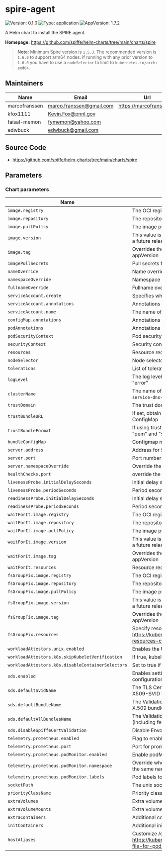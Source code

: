 # spire-agent

<!-- This README.md is generated. Please edit README.md.gotmpl -->

![Version: 0.1.0](https://img.shields.io/badge/Version-0.1.0-informational?style=flat-square) ![Type: application](https://img.shields.io/badge/Type-application-informational?style=flat-square) ![AppVersion: 1.7.2](https://img.shields.io/badge/AppVersion-1.7.2-informational?style=flat-square)

A Helm chart to install the SPIRE agent.

**Homepage:** <https://github.com/spiffe/helm-charts/tree/main/charts/spire>

> **Note**: Minimum Spire version is `1.5.3`.
> The recommended version is `1.6.0` to support arm64 nodes. If running with any
> prior version to `1.6.0` you have to use a `nodeSelector` to limit to `kubernetes.io/arch: amd64`.

## Maintainers

| Name | Email | Url |
| ---- | ------ | --- |
| marcofranssen | <marco.franssen@gmail.com> | <https://marcofranssen.nl> |
| kfox1111 | <Kevin.Fox@pnnl.gov> |  |
| faisal-memon | <fymemon@yahoo.com> |  |
| edwbuck | <edwbuck@gmail.com> |  |

## Source Code

* <https://github.com/spiffe/helm-charts/tree/main/charts/spire>

## Parameters

### Chart parameters

| Name                                              | Description                                                                                                         | Value                                                                            |
| ------------------------------------------------- | ------------------------------------------------------------------------------------------------------------------- | -------------------------------------------------------------------------------- |
| `image.registry`                                  | The OCI registry to pull the image from                                                                             | `ghcr.io`                                                                        |
| `image.repository`                                | The repository within the registry                                                                                  | `spiffe/spire-agent`                                                             |
| `image.pullPolicy`                                | The image pull policy                                                                                               | `IfNotPresent`                                                                   |
| `image.version`                                   | This value is deprecated in favor of tag. (Will be removed in a future release)                                     | `""`                                                                             |
| `image.tag`                                       | Overrides the image tag whose default is the chart appVersion                                                       | `""`                                                                             |
| `imagePullSecrets`                                | Pull secrets for images                                                                                             | `[]`                                                                             |
| `nameOverride`                                    | Name override                                                                                                       | `""`                                                                             |
| `namespaceOverride`                               | Namespace override                                                                                                  | `""`                                                                             |
| `fullnameOverride`                                | Fullname override                                                                                                   | `""`                                                                             |
| `serviceAccount.create`                           | Specifies whether a service account should be created                                                               | `true`                                                                           |
| `serviceAccount.annotations`                      | Annotations to add to the service account                                                                           | `{}`                                                                             |
| `serviceAccount.name`                             | The name of the service account to use.                                                                             | `""`                                                                             |
| `configMap.annotations`                           | Annotations to add to the SPIRE Agent ConfigMap                                                                     | `{}`                                                                             |
| `podAnnotations`                                  | Annotations to add to pods                                                                                          | `{}`                                                                             |
| `podSecurityContext`                              | Pod security context                                                                                                | `{}`                                                                             |
| `securityContext`                                 | Security context                                                                                                    | `{}`                                                                             |
| `resources`                                       | Resource requests and limits                                                                                        | `{}`                                                                             |
| `nodeSelector`                                    | Node selector                                                                                                       | `{}`                                                                             |
| `tolerations`                                     | List of tolerations                                                                                                 | `[]`                                                                             |
| `logLevel`                                        | The log level, valid values are "debug", "info", "warn", and "error"                                                | `info`                                                                           |
| `clusterName`                                     | The name of the Kubernetes cluster (`kubeadm init --service-dns-domain`)                                            | `example-cluster`                                                                |
| `trustDomain`                                     | The trust domain to be used for the SPIFFE identifiers                                                              | `example.org`                                                                    |
| `trustBundleURL`                                  | If set, obtain trust bundle from url instead of Kubernetes ConfigMap                                                | `""`                                                                             |
| `trustBundleFormat`                               | If using trustBundleURL, what format is the url. Choices are "pem" and "spiffe"                                     | `pem`                                                                            |
| `bundleConfigMap`                                 | Configmap name for Spire bundle                                                                                     | `spire-bundle`                                                                   |
| `server.address`                                  | Address for Spire server                                                                                            | `""`                                                                             |
| `server.port`                                     | Port number for Spire server                                                                                        | `8081`                                                                           |
| `server.namespaceOverride`                        | Override the namespace for Spire server                                                                             | `""`                                                                             |
| `healthChecks.port`                               | override the host port used for health checking                                                                     | `9980`                                                                           |
| `livenessProbe.initialDelaySeconds`               | Initial delay seconds for probe                                                                                     | `15`                                                                             |
| `livenessProbe.periodSeconds`                     | Period seconds for probe                                                                                            | `60`                                                                             |
| `readinessProbe.initialDelaySeconds`              | Initial delay seconds for probe                                                                                     | `15`                                                                             |
| `readinessProbe.periodSeconds`                    | Period seconds for probe                                                                                            | `60`                                                                             |
| `waitForIt.image.registry`                        | The OCI registry to pull the image from                                                                             | `cgr.dev`                                                                        |
| `waitForIt.image.repository`                      | The repository within the registry                                                                                  | `chainguard/wait-for-it`                                                         |
| `waitForIt.image.pullPolicy`                      | The image pull policy                                                                                               | `IfNotPresent`                                                                   |
| `waitForIt.image.version`                         | This value is deprecated in favor of tag. (Will be removed in a future release)                                     | `""`                                                                             |
| `waitForIt.image.tag`                             | Overrides the image tag whose default is the chart appVersion                                                       | `latest@sha256:deeaccb164a67a4d7f585c4d416641b1f422c029911a29d72beae28221f823df` |
| `waitForIt.resources`                             | Resource requests and limits                                                                                        | `{}`                                                                             |
| `fsGroupFix.image.registry`                       | The OCI registry to pull the image from                                                                             | `cgr.dev`                                                                        |
| `fsGroupFix.image.repository`                     | The repository within the registry                                                                                  | `chainguard/bash`                                                                |
| `fsGroupFix.image.pullPolicy`                     | The image pull policy                                                                                               | `Always`                                                                         |
| `fsGroupFix.image.version`                        | This value is deprecated in favor of tag. (Will be removed in a future release)                                     | `""`                                                                             |
| `fsGroupFix.image.tag`                            | Overrides the image tag whose default is the chart appVersion                                                       | `latest@sha256:96ab1600d945b4a99c8610b5c8b31e346da63dc20573a26bb0777dd0190db5d4` |
| `fsGroupFix.resources`                            | Specify resource needs as per https://kubernetes.io/docs/concepts/configuration/manage-resources-containers/        | `{}`                                                                             |
| `workloadAttestors.unix.enabled`                  | Enables the Unix workload attestor                                                                                  | `false`                                                                          |
| `workloadAttestors.k8s.skipKubeletVerification`   | If true, kubelet certificate verification is skipped                                                                | `true`                                                                           |
| `workloadAttestors.k8s.disableContainerSelectors` | Set to true if using holdApplicationUntilProxyStarts in Istio                                                       | `false`                                                                          |
| `sds.enabled`                                     | Enables setting non-default values for the SDS configuration                                                        | `false`                                                                          |
| `sds.defaultSvidName`                             | The TLS Certificate resource name to use for the default X509-SVID with Envoy SDS                                   | `default`                                                                        |
| `sds.defaultBundleName`                           | The Validation Context resource name to use for the default X.509 bundle with Envoy SDS                             | `ROOTCA`                                                                         |
| `sds.defaultAllBundlesName`                       | The Validation Context resource name to use for all bundles (including federated) with Envoy SDS                    | `ALL`                                                                            |
| `sds.disableSpiffeCertValidation`                 | Disable Envoy SDS custom validation                                                                                 | `false`                                                                          |
| `telemetry.prometheus.enabled`                    | Flag to enable prometheus monitoring                                                                                | `false`                                                                          |
| `telemetry.prometheus.port`                       | Port for prometheus metrics                                                                                         | `9988`                                                                           |
| `telemetry.prometheus.podMonitor.enabled`         | Enable podMonitor for prometheus                                                                                    | `false`                                                                          |
| `telemetry.prometheus.podMonitor.namespace`       | Override where to install the podMonitor, if not set will use the same namespace as the spire-agent                 | `""`                                                                             |
| `telemetry.prometheus.podMonitor.labels`          | Pod labels to filter for prometheus monitoring                                                                      | `{}`                                                                             |
| `socketPath`                                      | The unix socket path to the spire-agent                                                                             | `/run/spire/agent-sockets/spire-agent.sock`                                      |
| `priorityClassName`                               | Priority class assigned to daemonset pods                                                                           | `""`                                                                             |
| `extraVolumes`                                    | Extra volumes to be mounted on Spire Agent pods                                                                     | `[]`                                                                             |
| `extraVolumeMounts`                               | Extra volume mounts for Spire Agent pods                                                                            | `[]`                                                                             |
| `extraContainers`                                 | Additional containers to create with Spire Agent pods                                                               | `[]`                                                                             |
| `initContainers`                                  | Additional init containers to create with Spire Agent pods                                                          | `[]`                                                                             |
| `hostAliases`                                     | Customize /etc/hosts file as described here https://kubernetes.io/docs/tasks/network/customize-hosts-file-for-pods/ | `[]`                                                                             |
